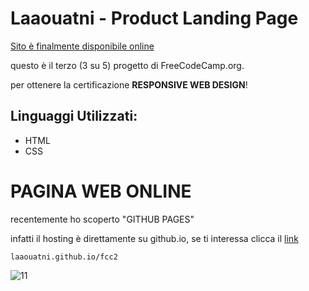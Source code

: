 # Laaouatni - Product Landing Page
[Sito è finalmente disponibile online][1]

questo è il terzo (3 su 5) progetto di FreeCodeCamp.org.

per ottenere la certificazione **RESPONSIVE WEB DESIGN**!

## Linguaggi Utilizzati:

- HTML
- CSS

# PAGINA WEB ONLINE

recentemente ho scoperto "GITHUB PAGES"

infatti il hosting è direttamente su github.io, se ti interessa clicca il [link][1]

```laaouatni.github.io/fcc2```

![11](https://user-images.githubusercontent.com/87947051/146673208-3fbb097a-79c4-440e-995c-e5512f827656.png)

[1]: https://laaouatni.github.io/fcc2/
